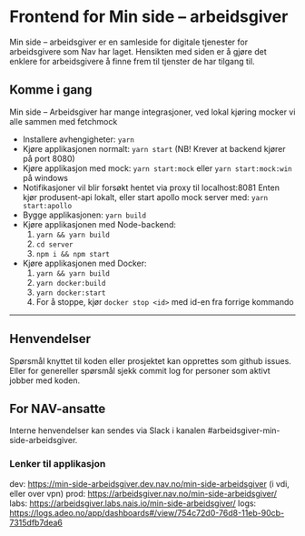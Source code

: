 # Frontend for Min side – arbeidsgiver 

Min side – arbeidsgiver er en samleside for digitale tjenester for arbeidsgivere som Nav har laget. Hensikten med siden er å gjøre det enklere for arbeidsgivere å finne frem til tjenster de har tilgang til.

## Komme i gang

Min side – Arbeidsgiver har mange integrasjoner, ved lokal kjøring mocker vi alle sammen med fetchmock

- Installere avhengigheter: `yarn`
- Kjøre applikasjonen normalt: `yarn start` (NB! Krever at backend kjører på port 8080)
- Kjøre applikasjon med mock: `yarn start:mock` eller `yarn start:mock:win` på windows
- Notifikasjoner vil blir forsøkt hentet via proxy til localhost:8081
  Enten kjør produsent-api lokalt, eller start apollo mock server med: `yarn start:apollo`
- Bygge applikasjonen: `yarn build`
- Kjøre applikasjonen med Node-backend:
    1. `yarn && yarn build`
    2. `cd server`
    3. `npm i && npm start`
- Kjøre applikasjonen med Docker:
    1. `yarn && yarn build`
    2. `yarn docker:build`
    3. `yarn docker:start`
    4. For å stoppe, kjør `docker stop <id>` med id-en fra forrige kommando



---

## Henvendelser
Spørsmål knyttet til koden eller prosjektet kan opprettes som github issues.
Eller for genereller spørsmål sjekk commit log for personer som aktivt jobber med koden.

## For NAV-ansatte

Interne henvendelser kan sendes via Slack i kanalen #arbeidsgiver-min-side-arbeidsgiver.

### Lenker til applikasjon

dev:  https://min-side-arbeidsgiver.dev.nav.no/min-side-arbeidsgiver (i vdi, eller over vpn)
prod: https://arbeidsgiver.nav.no/min-side-arbeidsgiver/
labs: https://arbeidsgiver.labs.nais.io/min-side-arbeidsgiver/
logs: https://logs.adeo.no/app/dashboards#/view/754c72d0-76d8-11eb-90cb-7315dfb7dea6